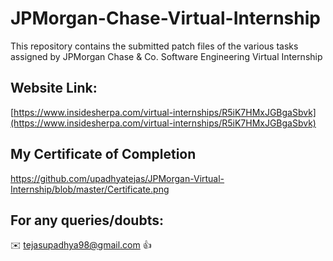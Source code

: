 # JPMorgan-Chase-Virtual-Internship

This repository contains the submitted patch files of the various tasks assigned by JPMorgan Chase &amp; Co. Software Engineering Virtual Internship

## Website Link:

[https://www.insidesherpa.com/virtual-internships/R5iK7HMxJGBgaSbvk](https://www.insidesherpa.com/virtual-internships/R5iK7HMxJGBgaSbvk)

## My Certificate of Completion 

https://github.com/upadhyatejas/JPMorgan-Virtual-Internship/blob/master/Certificate.png

## For any queries/doubts:

:envelope: tejasupadhya98@gmail.com :thumbsup:
